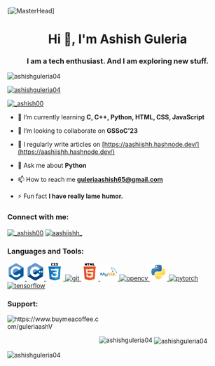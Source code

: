 [![MasterHead](https://user-images.githubusercontent.com/74038190/225813708-98b745f2-7d22-48cf-9150-083f1b00d6c9.gif)]
<h1 align="center">Hi 👋, I'm Ashish Guleria</h1>
<h3 align="center">I am a tech enthusiast. And I am exploring new stuff.</h3>


<p align="left"> <img src="https://komarev.com/ghpvc/?username=ashishguleria04&label=Profile%20views&color=0e75b6&style=flat" alt="ashishguleria04" /> </p>

<p align="left"> <a href="https://github.com/ryo-ma/github-profile-trophy"><img src="https://github-profile-trophy.vercel.app/?username=ashishguleria04" alt="ashishguleria04" /></a> </p>

<p align="left"> <a href="https://twitter.com/_ashish00" target="blank"><img src="https://img.shields.io/twitter/follow/_ashish00?logo=twitter&style=for-the-badge" alt="_ashish00" /></a> </p>

- 🌱 I’m currently learning **C, C++, Python, HTML, CSS, JavaScript**

- 👯 I’m looking to collaborate on **GSSoC'23**

- 📝 I regularly write articles on [https://aashiishh.hashnode.dev/](https://aashiishh.hashnode.dev/)

- 💬 Ask me about **Python**

- 📫 How to reach me **guleriaashish65@gmail.com**

- ⚡ Fun fact **I have really lame humor.**

<h3 align="left">Connect with me:</h3>
<p align="left">
<a href="https://twitter.com/_ashish00" target="blank"><img align="center" src="https://raw.githubusercontent.com/rahuldkjain/github-profile-readme-generator/master/src/images/icons/Social/twitter.svg" alt="_ashish00" height="30" width="40" /></a>
<a href="https://instagram.com/aashiishh_" target="blank"><img align="center" src="https://raw.githubusercontent.com/rahuldkjain/github-profile-readme-generator/master/src/images/icons/Social/instagram.svg" alt="aashiishh_" height="30" width="40" /></a>
</p>

<h3 align="left">Languages and Tools:</h3>
<p align="left"> <a href="https://www.cprogramming.com/" target="_blank" rel="noreferrer"> <img src="https://raw.githubusercontent.com/devicons/devicon/master/icons/c/c-original.svg" alt="c" width="40" height="40"/> </a> <a href="https://www.w3schools.com/cpp/" target="_blank" rel="noreferrer"> <img src="https://raw.githubusercontent.com/devicons/devicon/master/icons/cplusplus/cplusplus-original.svg" alt="cplusplus" width="40" height="40"/> </a> <a href="https://www.w3schools.com/css/" target="_blank" rel="noreferrer"> <img src="https://raw.githubusercontent.com/devicons/devicon/master/icons/css3/css3-original-wordmark.svg" alt="css3" width="40" height="40"/> </a> <a href="https://git-scm.com/" target="_blank" rel="noreferrer"> <img src="https://www.vectorlogo.zone/logos/git-scm/git-scm-icon.svg" alt="git" width="40" height="40"/> </a> <a href="https://www.w3.org/html/" target="_blank" rel="noreferrer"> <img src="https://raw.githubusercontent.com/devicons/devicon/master/icons/html5/html5-original-wordmark.svg" alt="html5" width="40" height="40"/> </a> <a href="https://www.mysql.com/" target="_blank" rel="noreferrer"> <img src="https://raw.githubusercontent.com/devicons/devicon/master/icons/mysql/mysql-original-wordmark.svg" alt="mysql" width="40" height="40"/> </a> <a href="https://opencv.org/" target="_blank" rel="noreferrer"> <img src="https://www.vectorlogo.zone/logos/opencv/opencv-icon.svg" alt="opencv" width="40" height="40"/> </a> <a href="https://www.python.org" target="_blank" rel="noreferrer"> <img src="https://raw.githubusercontent.com/devicons/devicon/master/icons/python/python-original.svg" alt="python" width="40" height="40"/> </a> <a href="https://pytorch.org/" target="_blank" rel="noreferrer"> <img src="https://www.vectorlogo.zone/logos/pytorch/pytorch-icon.svg" alt="pytorch" width="40" height="40"/> </a> <a href="https://www.tensorflow.org" target="_blank" rel="noreferrer"> <img src="https://www.vectorlogo.zone/logos/tensorflow/tensorflow-icon.svg" alt="tensorflow" width="40" height="40"/> </a> </p>

<h3 align="left">Support:</h3>
<p><a href="https://www.buymeacoffee.com/https://www.buymeacoffee.com/guleriaashV"> <img align="left" src="https://cdn.buymeacoffee.com/buttons/v2/default-yellow.png" height="50" width="210" alt="https://www.buymeacoffee.com/guleriaashV" /></a></p><br><br>

<p><img align="left" src="https://github-readme-stats.vercel.app/api/top-langs?username=ashishguleria04&show_icons=true&locale=en&layout=compact" alt="ashishguleria04" /></p>

<p>&nbsp;<img align="center" src="https://github-readme-stats.vercel.app/api?username=ashishguleria04&show_icons=true&locale=en" alt="ashishguleria04" /></p>

<p><img align="center" src="https://github-readme-streak-stats.herokuapp.com/?user=ashishguleria04&" alt="ashishguleria04" /></p>
